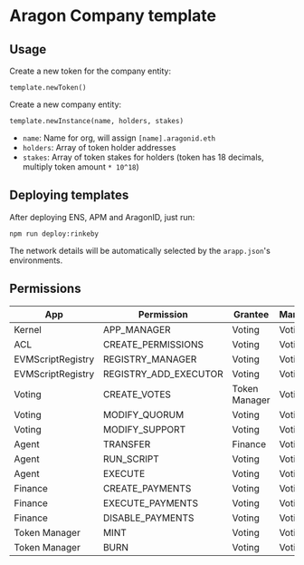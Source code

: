 # Aragon Company template

## Usage

Create a new token for the company entity:

```
template.newToken()
```

Create a new company entity:

```
template.newInstance(name, holders, stakes)
```

- `name`: Name for org, will assign `[name].aragonid.eth`
- `holders`: Array of token holder addresses
- `stakes`: Array of token stakes for holders (token has 18 decimals, multiply token amount `* 10^18`)

## Deploying templates

After deploying ENS, APM and AragonID, just run:

```
npm run deploy:rinkeby
```

The network details will be automatically selected by the `arapp.json`'s environments.

## Permissions

| App               | Permission            | Grantee       | Manager |
|-------------------|-----------------------|---------------|---------|
| Kernel            | APP_MANAGER           | Voting        | Voting  |
| ACL               | CREATE_PERMISSIONS    | Voting        | Voting  |
| EVMScriptRegistry | REGISTRY_MANAGER      | Voting        | Voting  |
| EVMScriptRegistry | REGISTRY_ADD_EXECUTOR | Voting        | Voting  |
| Voting            | CREATE_VOTES          | Token Manager | Voting  |
| Voting            | MODIFY_QUORUM         | Voting        | Voting  |
| Voting            | MODIFY_SUPPORT        | Voting        | Voting  |
| Agent             | TRANSFER              | Finance       | Voting  |
| Agent             | RUN_SCRIPT            | Voting        | Voting  |
| Agent             | EXECUTE               | Voting        | Voting  |
| Finance           | CREATE_PAYMENTS       | Voting        | Voting  |
| Finance           | EXECUTE_PAYMENTS      | Voting        | Voting  |
| Finance           | DISABLE_PAYMENTS      | Voting        | Voting  |
| Token Manager     | MINT                  | Voting        | Voting  |
| Token Manager     | BURN                  | Voting        | Voting  |
